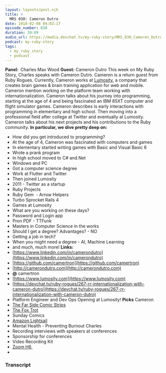 ```yaml
---
layout: layouts/post.njk
title: >
  MRS 030: Cameron Dutro
date: 2018-02-08 04:03:17
episode_number: 030
duration: 39:09
audio_url: https://media.devchat.tv/my-ruby-story/MRS_030_Cameron_Dutro.mp3
podcast: my-ruby-story
tags:
  - my_ruby_story
  - podcast
---
```


**Panel:&nbsp;** Charles Max Wood **Guest:** Cameron Dutro This week on My Ruby Story, Charles speaks with Cameron Dutro. Cameron is a return guest from Ruby Rogues. Currently, Cameron works at [Lumosity](https://www.lumosity.com), a company that creates brain games & brain training application for web and mobile.&nbsp; Cameron mention working on the platform team working with internationalization. Cameron talks about his journey into programming, starting at the age of 4 and being fascinated an IBM 85XT computer and flight simulator games. Cameron describes is early interactions with programming in elementary and high school. Then moving into a professional field after college at Twitter and eventually at Lumosity. Cameron talks about his next projects and his contributions to the Ruby community. **In particular, we dive pretty deep on:**

- How did you get introduced to programming?
- At the age of 4, Cameron was fascinated with computers and games
- In elementary started writing games with Basic and Visual Basic 6
- Wrote a prank program
- In high school moved to C# and.Net
- Windows and PC
- Got a computer science degree
- Work at Flutter and Twitter
- Then joined Lumosity
- 2011 - Twitter as a startup
- Ruby Projects
- Ruby Gem&nbsp; - Arrow Helpers
- Turbo Sprocket Rails 4
- Games at Lumosity
- What are you working on these days?
- Password and Login app
- Pron PDF - TTFunk
- Masters in Computer Science in the works
- Should I get a degree? Advantages? - NO
- Getting a job in tech?
- When you might need a degree - AI, Machine Learning
- and much, much more!
  **Links: &nbsp;**
- [https://www.linkedin.com/in/camerondutro](https://www.linkedin.com/in/camerondutro)
- [https://github.com/camertron](https://github.com/camertron)
- [http://camerondutro.com](http://camerondutro.com)
- **@** camertron
- [https://www.lumosity.com](https://www.lumosity.com)
- [https://devchat.tv/ruby-rogues/267-rr-internationalization-with-cameron-dutro](https://devchat.tv/ruby-rogues/267-rr-internationalization-with-cameron-dutro)
- Platform Engineer and Dev Ops Opening at Lumosity!
  **Picks** Cameron
- [The Far Side Comic Strips](https://en.wikipedia.org/wiki/The_Far_Side)
- [The Fox Trot](http://www.foxtrot.com)
- Sunday Comics
- [Amazon Lightsail](https://aws.amazon.com/lightsail/)
- Mental Health - Preventing Burnout
  Charles
- Recording interviews with speakers at conferences
- Sponsorship for conferences
- Video Recording Kit
- [Zoom H6&nbsp;](https://www.sweetwater.com/store/detail/H6)
-

### Transcript
